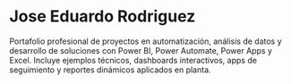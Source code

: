 # Jose Eduardo Rodriguez
Portafolio profesional de proyectos en automatización, análisis de datos y desarrollo de soluciones con Power BI, Power Automate, Power Apps y Excel. Incluye ejemplos técnicos, dashboards interactivos, apps de seguimiento y reportes dinámicos aplicados en planta.
